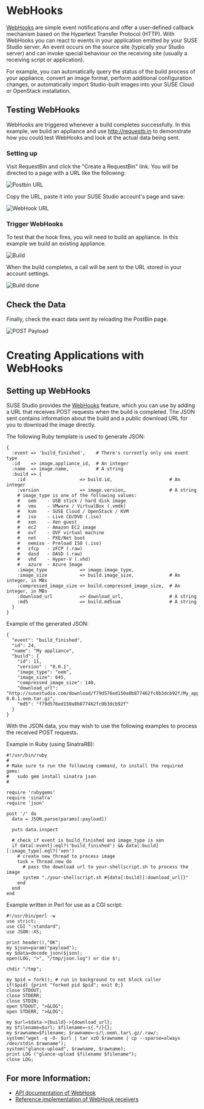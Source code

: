 # WebHooks

[WebHooks][webhooks] are simple event notifications and offer a user-defined callback mechanism based on 
the Hypertext Transfer Protocol (HTTP).
With WebHooks you can react to events in your application emitted by your SUSE Studio server.
An event occurs on the source site (typically your Studio server) and can invoke special 
behaviour on the receiving site (usually a receiving script or application).

For example, you can automatically query the status of the build process of your
appliance, convert an image format, perform additional configuration changes, or 
automatically import Studio-built images into your SUSE Cloud or OpenStack
installation.


## Testing WebHooks

WebHooks are triggered whenever a build completes successfully. In this example,
we build an appliance and use http://requestb.in to demonstrate how you
could test WebHooks and look at the actual data being sent.


### Setting up

Visit RequestBin and click the "Create a RequestBin" link. You will be directed to a page with a
URL like the following:

![Postbin URL](requestbin_url.png)

Copy the URL, paste it into your SUSE Studio account's page and save:

![WebHook URL](webhook_url.png)

### Trigger WebHooks

To test that the hook fires, you will need to build an appliance. In this example
we build an existing appliance.

![Build](build.png)

When the build completes, a call will be sent to the URL stored in your account
settings.

![Build done](build_done.png)

## Check the Data

Finally, check the exact data sent by reloading the PostBin page.

![POST Payload](requestbin_payload.png)



# Creating Applications with WebHooks

## Setting up WebHooks

SUSE Studio provides the [WebHooks][webhooks] feature, which you can use by
adding a URL that receives POST requests when the build is completed. The JSON sent
contains information about the build and a public download URL for you to
download the image directly.

The following Ruby template is used to generate JSON:

    {
      :event => 'build_finished',    # There's currently only one event type
      :id    => image.appliance_id,  # An integer
      :name  => image.name,          # A string
      :build => {
        :id                    => build.id,                     # An integer
        :version               => image.version,                # A string
        # image_type is one of the following values:
        #   oem    - USB stick / hard disk image
        #   vmx    - VMware / VirtualBox (.vmdk)
        #   kvm    - SUSE Cloud / OpenStack / KVM
        #   iso    - Live CD/DVD (.iso)
        #   xen    - Xen guest
        #   ec2    - Amazon EC2 image
        #   ovf    - OVF virtual machine
        #   net    - PXE/Net boot
        #   oemiso - Preload ISO (.iso)
        #   zfcp   - zFCP (.raw)
        #   dasd   - DASD (.raw)
        #   vhd    - Hyper-V (.vhd)
        #   azure  - Azure Image
        :image_type            => image.image_type,
        :image_size            => build.image_size,             # An integer, in MBs
        :compressed_image_size => build.compressed_image_size,  # An integer, in MBs
        :download_url          => download_url,                 # A string
        :md5                   => build.md5sum                  # A string
      }
    }

Example of the generated JSON:

    {
      "event": "build_finished",
      "id": 24,
      "name": "My appliance",
      "build": {
        "id": 11,
        "version" : "0.0.1",
        "image_type": "oem",
        "image_size": 645,
        "compressed_image_size": 140,
        "download_url": "http://susestudio.com/download/f79d576ed150a0b877462fc0b3dcb92f/My_appliance.x86_64-0.0.1.oem.tar.gz",
        "md5": "f79d576ed150a0b877462fc0b3dcb92f"
      }
    }

With the JSON data, you may wish to use the following examples to process the
received POST requests.

Example in Ruby (using SinatraRB):

    #!/usr/bin/ruby
    #
    # Make sure to run the following command, to install the required gems:
    #   sudo gem install sinatra json
    #

    require 'rubygems'
    require 'sinatra'
    require 'json'

    post '/' do
      data = JSON.parse(params[:payload])

      puts data.inspect

      # check if event is build_finished and image_type is xen
      if data[:event].eql?('build_finished') && data[:build][:image_type].eql?('xen')
        # create new thread to process image
        task = Thread.new do
          # pass the download url to your-shellscript.sh to process the image
          system "./your-shellscript.sh #{data[:build][:download_url]}"
        end
      end
    end

Example written in Perl for use as a CGI script:

    #!/usr/bin/perl -w
    use strict;
    use CGI ":standard";
    use JSON::XS;

    print header(),"OK";
    my $json=param("payload");
    my $data=decode_json($json);
    open(LOG, ">", "/tmp/json.log") or die $!;

    chdir "/tmp";

    my $pid = fork(); # run in background to not block caller
    if($pid) {print "forked pid $pid"; exit 0;}
    close STDOUT;
    close STDERR;
    close STDIN;
    open STDOUT, ">&LOG";
    open STDERR, ">&LOG";

    my $url=$data->{build}->{download_url};
    my $filename=$url; $filename=~s{.*/}{};
    my $rawname=$filename; $rawname=~s/\.oem\.tar\.gz/.raw/;
    system("wget -q -O- $url | tar xzO $rawname | cp --sparse=always /dev/stdin $rawname");
    system("glance-upload", $rawname, $rawname);
    print LOG ("glance-upload $filename $filename");
    close LOG;


## For more Information:

* [API documentation of WebHook](http://susestudio.com/help/api/webhooks.html)
* [Reference implementation of WebHook receivers](https://github.com/susestudio/susestudio-webhook-receivers)



[webhooks]: http://en.wikipedia.org/wiki/Webhook
